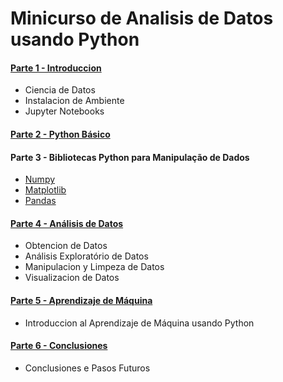 
# Minicurso de Analisis de Datos usando Python

#### [Parte 1 - Introduccion](https://github.com/regispires/jupyter-notebooks/blob/master/minicurso-analise_de_dados-01-intro.ipynb)
- Ciencia de Datos
- Instalacion de Ambiente
- Jupyter Notebooks

#### [Parte 2 - Python Básico](https://github.com/regispires/jupyter-notebooks/blob/master/minicurso-analise_de_dados-02-python_basico.ipynb)

#### Parte 3 - Bibliotecas Python para Manipulação de Dados
- [Numpy](https://github.com/regispires/jupyter-notebooks/blob/master/minicurso-analise_de_dados-03.1-bibliotecas-manipulacao_de_dados-numpy.ipynb)
- [Matplotlib](https://github.com/regispires/jupyter-notebooks/blob/master/minicurso-analise_de_dados-03.2-bibliotecas-manipulacao_de_dados-matplotlib.ipynb)
- [Pandas](https://github.com/regispires/jupyter-notebooks/blob/master/minicurso-analise_de_dados-03.3-bibliotecas-manipulacao_de_dados-pandas.ipynb)

#### [Parte 4 - Análisis de Datos](https://github.com/regispires/jupyter-notebooks/blob/master/minicurso-analise_de_dados-04-analise_de_dados.ipynb)
- Obtencion de Datos
- Análisis Exploratório de Datos
- Manipulacion y Limpeza de Datos
- Visualizacion de Datos

#### [Parte 5 - Aprendizaje de Máquina](https://github.com/regispires/jupyter-notebooks/blob/master/minicurso-analise_de_dados-05-aprendizagem_maquina.ipynb)
- Introduccion al Aprendizaje de Máquina usando Python

#### [Parte 6 - Conclusiones](https://github.com/regispires/jupyter-notebooks/blob/master/minicurso-analise_de_dados-06-conclusoes.ipynb)
- Conclusiones e Pasos Futuros

